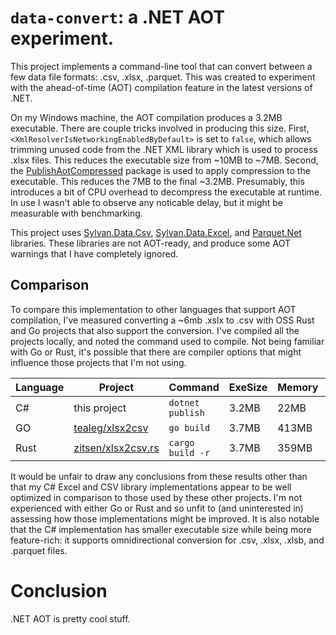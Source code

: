 # `data-convert`: a .NET AOT experiment.

This project implements a command-line tool that can convert between a few data file formats: .csv, .xlsx, .parquet. This was created to experiment with the ahead-of-time (AOT) compilation feature in the latest versions of .NET.

On my Windows machine, the AOT compilation produces a 3.2MB executable. There are couple tricks involved in producing this size. First, `<XmlResolverIsNetworkingEnabledByDefault>` is set to `false`, which allows trimming unused code from the .NET XML library which is used to process .xlsx files. This reduces the executable size from ~10MB to ~7MB. Second, the [PublishAotCompressed](https://github.com/MichalStrehovsky/PublishAotCompressed) package is used to apply compression to the executable. This reduces the 7MB to the final ~3.2MB. Presumably, this introduces a bit of CPU overhead to decompress the executable at runtime. In use I wasn't able to observe any noticable delay, but it might be measurable with benchmarking.

This project uses [Sylvan.Data.Csv](https://github.com/MarkPflug/Sylvan), [Sylvan.Data.Excel](https://github.com/MarkPflug/Sylvan.Data.Excel), and [Parquet.Net](https://github.com/aloneguid/parquet-dotnet) libraries. These libraries are not AOT-ready, and produce some AOT warnings that I have completely ignored.

## Comparison

To compare this implementation to other languages that support AOT compilation, I've measured converting a ~6mb .xslx to .csv with OSS Rust and Go projects that also support the conversion. I've compiled all the projects locally, and noted the command used to compile. Not being familiar with Go or Rust, it's possible that there are compiler options that might influence those projects that I'm not using.

| Language | Project | Command | ExeSize | Memory | Cpu |
| --- | --- | --- | --- | --- | --- |
| C# | this project | `dotnet publish` | 3.2MB | 22MB | 00:00:01.1406250 |
| GO | [tealeg/xlsx2csv](https://github.com/tealeg/xlsx2csv) | `go build` | 3.7MB | 413MB | 00:00:04.4218750 |
| Rust | [zitsen/xlsx2csv.rs](https://github.com/zitsen/xlsx2csv.rs) | `cargo build -r` | 3.7MB | 359MB | 00:04:29.7343750 |

It would be unfair to draw any conclusions from these results other than that my C# Excel and CSV library implementations appear to be well optimized in comparison to those used by these other projects. I'm not experienced with either Go or Rust and so unfit to (and uninterested in) assessing how those implementations might be improved. It is also notable that the C# implementation has smaller executable size while being more feature-rich: it supports omnidirectional conversion for .csv, .xlsx, .xlsb, and .parquet files.

# Conclusion

.NET AOT is pretty cool stuff.

